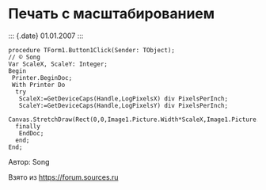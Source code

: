 Печать с масштабированием
=========================

::: {.date}
01.01.2007
:::

    procedure TForm1.Button1Click(Sender: TObject);
    // © Song
    Var ScaleX, ScaleY: Integer;
    Begin
     Printer.BeginDoc;
     With Printer Do
      try
       ScaleX:=GetDeviceCaps(Handle,LogPixelsX) div PixelsPerInch;
       ScaleY:=GetDeviceCaps(Handle,LogPixelsY) div PixelsPerInch;
       Canvas.StretchDraw(Rect(0,0,Image1.Picture.Width*ScaleX,Image1.Picture.Height*ScaleY),Image1.Picture.Graphic);
      finally
       EndDoc;
      end;
    End;

Автор: Song

Взято из <https://forum.sources.ru>
